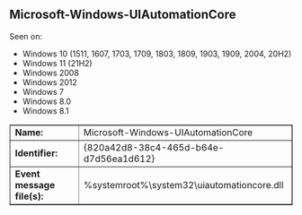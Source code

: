 ## Microsoft-Windows-UIAutomationCore

Seen on:
* Windows 10 (1511, 1607, 1703, 1709, 1803, 1809, 1903, 1909, 2004, 20H2)
* Windows 11 (21H2)
* Windows 2008
* Windows 2012
* Windows 7
* Windows 8.0
* Windows 8.1

<table border="1" class="docutils">
  <tbody>
    <tr>
      <td><b>Name:</b></td>
      <td>Microsoft-Windows-UIAutomationCore</td>
    </tr>
    <tr>
      <td><b>Identifier:</b></td>
      <td>{820a42d8-38c4-465d-b64e-d7d56ea1d612}</td>
    </tr>
    <tr>
      <td><b>Event message file(s):</b></td>
      <td>%systemroot%\system32\uiautomationcore.dll</td>
    </tr>
  </tbody>
</table>

&nbsp;

